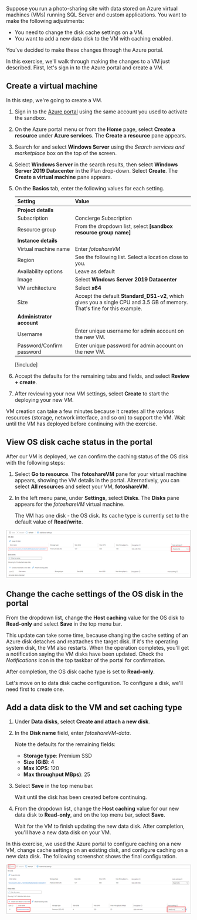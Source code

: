 Suppose you run a photo-sharing site with data stored on Azure virtual machines (VMs) running SQL Server and custom applications. You want to make the following adjustments:

- You need to change the disk cache settings on a VM.
- You want to add a new data disk to the VM with caching enabled.

You've decided to make these changes through the Azure portal.

In this exercise, we'll walk through making the changes to a VM just described. First, let's sign in to the Azure portal and create a VM.

## Create a virtual machine

In this step, we're going to create a VM.

1. Sign in to the [Azure portal](https://portal.azure.com/learn.learn.microsoft.com?azure-portal=true) using the same account you used to activate the sandbox.

1. On the Azure portal menu or from the **Home** page, select **Create a resource** under **Azure services**. The **Create a resource** pane appears.

1. Search for and select **Windows Server** using the *Search services and marketplace* box on the top of the screen.

1. Select **Windows Server** in the search results, then select **Windows Server 2019 Datacenter** in the Plan drop-down. Select **Create**. The **Create a virtual machine** pane appears.

1. On the **Basics** tab, enter the following values for each setting.

    | Setting  | Value  |
    |----------|--------|
    | **Project details** |
    | Subscription | Concierge Subscription |
    | Resource group | From the dropdown list, select **<rgn>[sandbox resource group name]</rgn>** |
    | **Instance details** |
    | Virtual machine name | Enter *fotoshareVM* |
    | Region | See the following list. Select a location close to you. |
    | Availability options | Leave as default |
    | Image | Select **Windows Server 2019 Datacenter** |
    | VM architecture | Select **x64** |
    | Size | Accept the default **Standard_DS1-v2**, which gives you a single CPU and 3.5 GB of memory. That's fine for this example. |
    | **Administrator account** |
    | Username | Enter unique username for admin account on the new VM. |
    | Password/Confirm password | Enter unique password for admin account on the new VM. |

    [!include[](../../../includes/azure-sandbox-regions-first-mention-note-friendly.md)]

1. Accept the defaults for the remaining tabs and fields, and select **Review + create**.

1. After reviewing your new VM settings, select **Create** to start the deploying your new VM.

VM creation can take a few minutes because it creates all the various resources (storage, network interface, and so on) to support the VM. Wait until the VM has deployed before continuing with the exercise.

## View OS disk cache status in the portal

After our VM is deployed, we can confirm the caching status of the OS disk with the following steps:

1. Select **Go to resource**. The **fotoshareVM** pane for your virtual machine appears, showing the VM details in the portal. Alternatively, you can select **All resources** and select your VM, **fotoshareVM**.

1. In the left menu pane, under **Settings**, select **Disks**. The **Disks** pane appears for the *fotoshareVM* virtual machine.

    The VM has one disk - the OS disk. Its cache type is currently set to the default value of **Read/write**.

![Screenshot of the Azure portal showing the Disks section of a VM pane, with the OS disk shown and set to Read-only caching.](../media/4-os-disk-rw.PNG)

## Change the cache settings of the OS disk in the portal

From the dropdown list, change the **Host caching** value for the OS disk to **Read-only** and select **Save** in the top menu bar.

This update can take some time, because changing the cache setting of an Azure disk detaches and reattaches the target disk. If it's the operating system disk, the VM also restarts. When the operation completes, you'll get a notification saying the VM disks have been updated. Check the *Notifications* icon in the top taskbar of the portal for confirmation.

After completion, the OS disk cache type is set to **Read-only**.

Let's move on to data disk cache configuration. To configure a disk, we'll need first to create one.

## Add a data disk to the VM and set caching type

1. Under **Data disks**, select **Create and attach a new disk**.

1. In the **Disk name** field, enter *fotoshareVM-data*.

    Note the defaults for the remaining fields:
    - **Storage type**: Premium SSD
    - **Size (GiB)**: 4
    - **Max IOPS**: 120
    - **Max throughput MBps)**: 25

1. Select **Save** in the top menu bar.

    Wait until the disk has been created before continuing.

1. From the dropdown list, change the **Host caching** value for our new data disk to **Read-only**, and on the top menu bar, select **Save**.

    Wait for the VM to finish updating the new data disk. After completion, you'll have a new data disk on your VM.

In this exercise, we used the Azure portal to configure caching on a new VM, change cache settings on an existing disk, and configure caching on a new data disk. The following screenshot shows the final configuration.

![Screenshot showing the OS disk and new data disk in the Disks section of our VM pane, with both disks set to Read-only caching.](../media/disks-final-config-portal.PNG)
